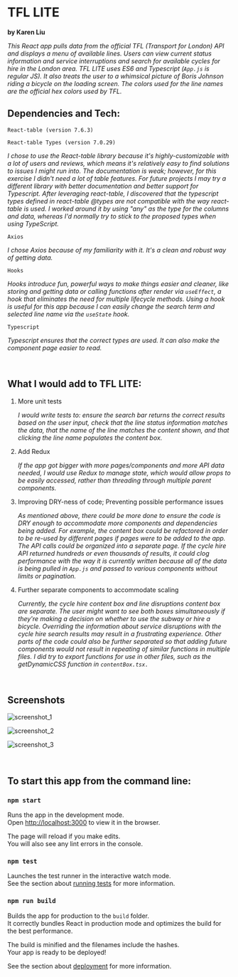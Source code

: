 # TFL LITE
**by Karen Liu**

*This React app pulls data from the official TFL (Transport for London) API and displays a menu of available lines. Users can view current status information and service interruptions and search for available cycles for hire in the London area. TFL LITE uses ES6 and Typescript (`App.js` is regular JS). It also treats the user to a whimsical picture of Boris Johnson riding a bicycle on the loading screen. The colors used for the line names are the official hex colors used by TFL.*

## Dependencies and Tech:
`React-table (version 7.6.3)`

`React-table Types (version 7.0.29)`

*I chose to use the React-table library because it's highly-customizable with a lot of users and reviews, which means it's relatively easy to find solutions to issues I might run into. The documentation is weak; however, for this exercise I didn't need a lot of table features. For future projects I may try a different library with better documentation and better support for Typescript. After leveraging react-table, I discovered that the typescript types defined in react-table @types are not compatible with the way react-table is used. I worked around it by using "any" as the type for the columns and data, whereas I'd normally try to stick to the proposed types when using TypeScript.*

`Axios` 

*I chose Axios because of my familiarity with it. It's a clean and robust way of getting data.*

`Hooks`

*Hooks introduce fun, powerful ways to make things easier and cleaner, like storing and getting data or calling functions after render via `useEffect`, a hook that eliminates the need for multiple lifecycle methods. Using a hook is useful for this app because I can easily change the search term and selected line name via the `useState` hook.*

`Typescript`

*Typescript ensures that the correct types are used. It can also make the component page easier to read.*

<br />

## What I would add to TFL LITE:

1. More unit tests

    *I would write tests to: ensure the search bar returns the correct results based on the user input, check that the line status information matches the data, that the name of the line matches the content shown, and that clicking the line name populates the content box.*

2. Add Redux
    
    *If the app got bigger with more pages/components and more API data needed, I would use Redux to manage state, which would allow props to be easily accessed, rather than threading through multiple parent components.*

3. Improving DRY-ness of code; Preventing possible performance issues
    
    *As mentioned above, there could be more done to ensure the code is DRY enough to accommodate more components and dependencies being added. For example, the content box could be refactored in order to be re-used by different pages if pages were to be added to the app. The API calls could be organized into a separate page. If the cycle hire API returned hundreds or even thousands of results, it could clog performance with the way it is currently written because all of the data is being pulled in `App.js` and passed to various components without limits or pagination.*

4. Further separate components to accommodate scaling
    
    *Currently, the cycle hire content box and line disruptions content box are separate. The user might want to see both boxes simultaneously if they're making a decision on whether to use the subway or hire a bicycle. Overriding the information about service disruptions with the cycle hire search results may result in a frustrating experience. Other parts of the code could also be further separated so that adding future components would not result in repeating of similar functions in multiple files. I did try to export functions for use in other files, such as the getDynamicCSS function in `contentBox.tsx.`*


<br />

## Screenshots

![screenshot_1](tfl-lite_screenshot_1.png)

![screenshot_2](tfl-lite_screenshot_2.png)

![screenshot_3](tfl-lite_screenshot_3.png)

<br />

## To start this app from the command line:

### `npm start`

Runs the app in the development mode.\
Open [http://localhost:3000](http://localhost:3000) to view it in the browser.

The page will reload if you make edits.\
You will also see any lint errors in the console.

### `npm test`

Launches the test runner in the interactive watch mode.\
See the section about [running tests](https://facebook.github.io/create-react-app/docs/running-tests) for more information.

### `npm run build`

Builds the app for production to the `build` folder.\
It correctly bundles React in production mode and optimizes the build for the best performance.

The build is minified and the filenames include the hashes.\
Your app is ready to be deployed!

See the section about [deployment](https://facebook.github.io/create-react-app/docs/deployment) for more information.

